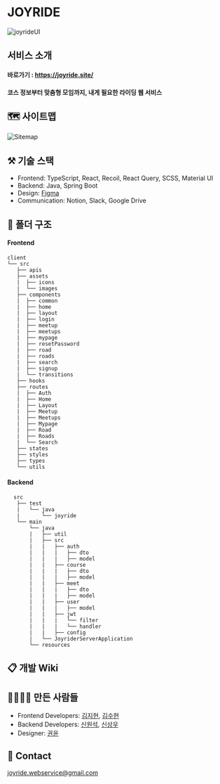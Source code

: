 # JOYRIDE

![joyrideUI](https://s3.us-west-2.amazonaws.com/secure.notion-static.com/c3db21ec-0f8a-475f-9bcd-e30c249759f1/Untitled.png?X-Amz-Algorithm=AWS4-HMAC-SHA256&X-Amz-Content-Sha256=UNSIGNED-PAYLOAD&X-Amz-Credential=AKIAT73L2G45EIPT3X45%2F20221026%2Fus-west-2%2Fs3%2Faws4_request&X-Amz-Date=20221026T064039Z&X-Amz-Expires=86400&X-Amz-Signature=255a5c3240d8c42143375670021e2e806aed2ee020f8eff46d58cf20c1d81ca1&X-Amz-SignedHeaders=host&response-content-disposition=filename%20%3D%22Untitled.png%22&x-id=GetObject)

## 서비스 소개

#### 바로가기 : https://joyride.site/

#### 코스 정보부터 맞춤형 모임까지, 내게 필요한 라이딩 웹 서비스

## 🗺️ 사이트맵

![Sitemap](https://user-images.githubusercontent.com/93528293/200178733-d8c3ff72-6ad5-4514-baf3-775dd00be688.png)

## ⚒️ 기술 스택

- Frontend: TypeScript, React, Recoil, React Query, SCSS, Material UI
- Backend: Java, Spring Boot
- Design: [Figma](https://www.figma.com/file/SdFr421vxg8o2MfQs3RVPo/JOYRIDE-Design?node-id=0%3A1)
- Communication: Notion, Slack, Google Drive

## 📁 폴더 구조

#### Frontend

```
client
└── src
   ├── apis
   ├── assets
   |  ├── icons
   |  └── images
   ├── components
   |  ├── common
   |  ├── home
   |  ├── layout
   |  ├── login
   |  ├── meetup
   |  ├── meetups
   |  ├── mypage
   |  ├── resetPassword
   |  ├── road
   |  ├── roads
   |  ├── search
   |  ├── signup
   |  └── transitions
   ├── hooks
   ├── routes
   |  ├── Auth
   |  ├── Home
   |  ├── Layout
   |  ├── Meetup
   |  ├── Meetups
   |  ├── Mypage
   |  ├── Road
   |  ├── Roads
   |  └── Search
   ├── states
   ├── styles
   ├── types
   └── utils
```

#### Backend

```
  src
   ├── test
   |   └── java
   |       └── joyride
   └── main
       └── java
       |   ├── util
       |   ├── src
       |   |   ├── auth
       |   |   |   ├── dto
       |   |   |   ├── model
       |   |   ├── course
       |   |   |   ├── dto
       |   |   |   ├── model
       |   |   ├── meet
       |   |   |   ├── dto
       |   |   |   ├── model
       |   |   ├── user
       |   |   |   ├── model
       |   |   ├── jwt
       |   |   |   └── filter
       |   |   |   └── handler
       |   |   ├── config
       |   └── JoyriderServerApplication
       └── resources
```

## 📋 개발 Wiki

## 👨‍👩‍👧‍👦 만든 사람들

- Frontend Developers: [김지현](https://github.com/unhyif), [김수현](https://github.com/SuehyunKim)
- Backend Developers: [신원석](https://github.com/tkddls23), [신상우](https://github.com/sangwoonoel)
- Designer: [권윤](https://github.com/yoonk2)

## 📧 Contact

[joyride.webservice@gmail.com](mailto:joyride.webservice@gmail.com)
